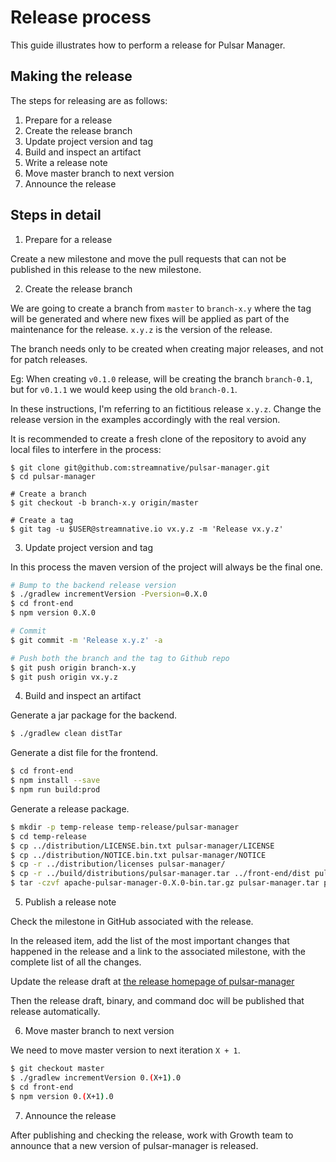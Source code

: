 # Release process

This guide illustrates how to perform a release for Pulsar Manager.

## Making the release

The steps for releasing are as follows:

1. Prepare for a release
2. Create the release branch
3. Update project version and tag
4. Build and inspect an artifact
5. Write a release note
6. Move master branch to next version
7. Announce the release

## Steps in detail

1. Prepare for a release

Create a new milestone and move the pull requests that can not
be published in this release to the new milestone.

2. Create the release branch

We are going to create a branch from `master` to `branch-x.y`
where the tag will be generated and where new fixes will be
applied as part of the maintenance for the release. `x.y.z`
is the version of the release.

The branch needs only to be created when creating major releases,
and not for patch releases.

Eg: When creating `v0.1.0` release, will be creating
the branch `branch-0.1`, but for `v0.1.1` we
would keep using the old `branch-0.1`.

In these instructions, I'm referring to an fictitious release `x.y.z`.
Change the release version in the examples accordingly with the real version.

It is recommended to create a fresh clone of the repository to 
avoid any local files to interfere in the process:

```shell
$ git clone git@github.com:streamnative/pulsar-manager.git
$ cd pulsar-manager

# Create a branch
$ git checkout -b branch-x.y origin/master

# Create a tag
$ git tag -u $USER@streamnative.io vx.y.z -m 'Release vx.y.z'
```

3. Update project version and tag

In this process the maven version of the project will always be the final one.

```bash
# Bump to the backend release version
$ ./gradlew incrementVersion -Pversion=0.X.0
$ cd front-end
$ npm version 0.X.0

# Commit
$ git commit -m 'Release x.y.z' -a

# Push both the branch and the tag to Github repo
$ git push origin branch-x.y
$ git push origin vx.y.z
```

4. Build and inspect an artifact

Generate a jar package for the backend.

```bash
$ ./gradlew clean distTar
```

Generate a dist file for the frontend.

```bash
$ cd front-end
$ npm install --save
$ npm run build:prod
```

Generate a release package.

```bash
$ mkdir -p temp-release temp-release/pulsar-manager
$ cd temp-release
$ cp ../distribution/LICENSE.bin.txt pulsar-manager/LICENSE
$ cp ../distribution/NOTICE.bin.txt pulsar-manager/NOTICE
$ cp -r ../distribution/licenses pulsar-manager/
$ cp -r ../build/distributions/pulsar-manager.tar ../front-end/dist pulsar-manager
$ tar -czvf apache-pulsar-manager-0.X.0-bin.tar.gz pulsar-manager.tar pulsar-manager
```

5. Publish a release note

Check the milestone in GitHub associated with the release. 

In the released item, add the list of the most important changes 
that happened in the release and a link to the associated milestone,
with the complete list of all the changes. 

Update the release draft at [the release homepage of pulsar-manager](https://github.com/streamnative/pulsar-manager/releases)

Then the release draft, binary, and command doc will be published
 that release automatically.

6. Move master branch to next version

We need to move master version to next iteration `X + 1`.

```bash
$ git checkout master
$ ./gradlew incrementVersion 0.(X+1).0
$ cd front-end
$ npm version 0.(X+1).0
```

7. Announce the release

After publishing and checking the release, work with Growth team
to announce that a new version of pulsar-manager is released.
